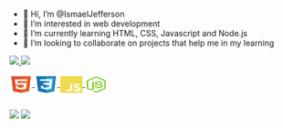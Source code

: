 - 👋 Hi, I’m @IsmaelJefferson
- 👀 I’m interested in web development
- 🌱 I’m currently learning HTML, CSS, Javascript and Node.js
- 💞️ I’m looking to collaborate on projects that help me in my learning


<div>
  <a href="https://github.com/IsmaelJefferson">
  <img height="165em" src="https://github-readme-stats.vercel.app/api?username=IsmaelJefferson&show_icons=true&theme=dracula&include_all_commits=true&count_private=true"/>
  <img height="165em" src="https://github-readme-stats.vercel.app/api/top-langs/?username=IsmaelJefferson&layout=compact&langs_count=7&theme=dracula"/>
</div>
  
  <div style="display: inline_block"><br>
  <img align="center" alt="Ismael-HTML" height="30" width="40" src="https://raw.githubusercontent.com/devicons/devicon/master/icons/html5/html5-original.svg">
  <img align="center" alt="Ismael-CSS" height="30" width="40" src="https://raw.githubusercontent.com/devicons/devicon/master/icons/css3/css3-original.svg">
  <img align="center" alt="Ismael-Js" height="30" width="40" src="https://raw.githubusercontent.com/devicons/devicon/master/icons/javascript/javascript-plain.svg">
  <img align="center" alt="Ismael-Js" height="30" width="40" src="https://raw.githubusercontent.com/devicons/devicon/00f02ef57fb7601fd1ddcc2fe6fe670fef3ae3e4/icons/nodejs/nodejs-original.svg">
    
    
</div>
  
  ##
  
<div> 
    <a href = "mailto:ismael.jefferson181@gmail.com"><img src="https://img.shields.io/badge/-Gmail-%23333?style=for-the-badge&logo=gmail&logoColor=white" target="_blank"></a>
    <a href="https://www.linkedin.com/in/ismael-jefferson/" target="_blank"><img src="https://img.shields.io/badge/-LinkedIn-%230077B5?style=for-the-badge&logo=linkedin&logoColor=white" target="_blank"></a> 
 
</div>
